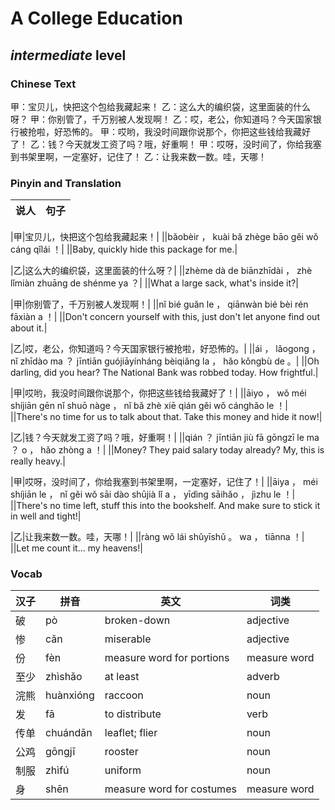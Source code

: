# A College Education
## *intermediate* level

### Chinese Text
甲：宝贝儿，快把这个包给我藏起来！
乙：这么大的编织袋，这里面装的什么呀？
甲：你别管了，千万别被人发现啊！
乙：哎，老公，你知道吗？今天国家银行被抢啦，好恐怖的。
甲：哎哟，我没时间跟你说那个，你把这些钱给我藏好了！
乙：钱？今天就发工资了吗？哦，好重啊！
甲：哎呀，没时间了，你给我塞到书架里啊，一定塞好，记住了！
乙：让我来数一数。哇，天哪！

### Pinyin and Translation
|说人|句子|
|----|----|

|甲|宝贝儿，快把这个包给我藏起来！|
||bǎobèir ， kuài bǎ zhège bāo gěi wǒ cáng qǐlái ！|
||Baby, quickly hide this package for me.|

|乙|这么大的编织袋，这里面装的什么呀？|
||zhème dà de biānzhīdài ， zhè lǐmiàn zhuāng de shénme ya ？|
||What a large sack, what's inside it?|

|甲|你别管了，千万别被人发现啊！|
||nǐ bié guǎn le ， qiānwàn bié bèi rén fāxiàn a ！|
||Don't concern yourself with this, just don't let anyone find out about it.|

|乙|哎，老公，你知道吗？今天国家银行被抢啦，好恐怖的。|
||ái ， lǎogong ， nǐ zhīdào ma ？ jīntiān guójiāyínháng bèiqiǎng la ， hǎo kǒngbù de 。|
||Oh darling, did you hear? The National Bank was robbed today. How frightful.|

|甲|哎哟，我没时间跟你说那个，你把这些钱给我藏好了！|
||āiyo ， wǒ méi shíjiān gēn nǐ shuō nàge ， nǐ bǎ zhè xiē qián gěi wǒ cánghǎo le ！|
||There's no time for us to talk about that. Take this money and hide it now!|

|乙|钱？今天就发工资了吗？哦，好重啊！|
||qián ？ jīntiān jiù fā gōngzī le ma ？ o ， hǎo zhòng a ！|
||Money? They paid salary today already? My, this is really heavy.|

|甲|哎呀，没时间了，你给我塞到书架里啊，一定塞好，记住了！|
||āiya ， méi shíjiān le ， nǐ gěi wǒ sāi dào shūjià lǐ a ， yīdìng sāihǎo ， jìzhu le ！|
||There's no time left, stuff this into the bookshelf. And make sure to stick it in well and tight!|

|乙|让我来数一数。哇，天哪！|
||ràng wǒ lái shǔyīshǔ 。 wa ， tiānna ！|
||Let me count it... my heavens!|
### Vocab
|汉子|拼音|英文|词类|
|----|----|----|----|
|破|pò|broken-down|adjective|
|惨|cǎn|miserable|adjective|
|份|fèn|measure word for portions|measure word|
|至少|zhìshǎo|at least|adverb|
|浣熊|huànxióng|raccoon|noun|
|发|fā|to distribute|verb|
|传单|chuándān|leaflet; flier|noun|
|公鸡|gōngjī|rooster|noun|
|制服|zhìfú|uniform|noun|
|身|shēn|measure word for costumes|measure word|